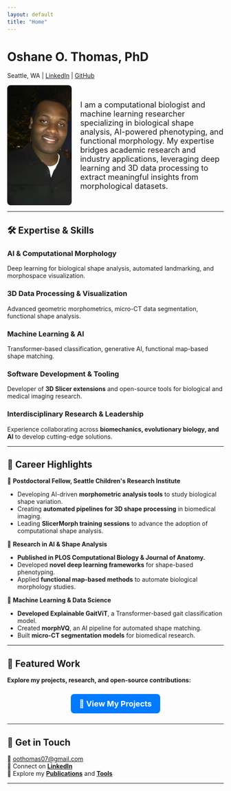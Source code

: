 ```yaml
---
layout: default
title: "Home"
---
```


# **Oshane O. Thomas, PhD**  
Seattle, WA | [LinkedIn](https://www.linkedin.com/in/oshane-o-thomas) | [GitHub](https://github.com/oothomas)  

<div style="display: flex; align-items: center;">
    <img src="assets/images/profile.jpg" alt="Oshane O. Thomas" style="width: 150px; border-radius: 8px; margin-right: 20px;">
    <div style="font-size: 18px;">
        I am a computational biologist and machine learning researcher specializing in biological shape analysis, AI-powered phenotyping, and functional morphology.  
        My expertise bridges academic research and industry applications, leveraging deep learning and 3D data processing to extract meaningful insights from morphological datasets.  
    </div>
</div>

---

## **🛠️ Expertise & Skills**  

### AI & Computational Morphology
Deep learning for biological shape analysis, automated landmarking, and morphospace visualization.

### 3D Data Processing & Visualization
Advanced geometric morphometrics, micro-CT data segmentation, functional shape analysis.

### Machine Learning & AI
Transformer-based classification, generative AI, functional map-based shape matching.

### Software Development & Tooling
Developer of **3D Slicer extensions** and open-source tools for biological and medical imaging research.

### Interdisciplinary Research & Leadership
Experience collaborating across **biomechanics, evolutionary biology, and AI** to develop cutting-edge solutions.

---

## **📄 Career Highlights**  

🔹 **Postdoctoral Fellow, Seattle Children's Research Institute**  
   - Developing AI-driven **morphometric analysis tools** to study biological shape variation.  
   - Creating **automated pipelines for 3D shape processing** in biomedical imaging.  
   - Leading **SlicerMorph training sessions** to advance the adoption of computational shape analysis.  

🔹 **Research in AI & Shape Analysis**  
   - **Published in PLOS Computational Biology & Journal of Anatomy.**  
   - Developed **novel deep learning frameworks** for shape-based phenotyping.  
   - Applied **functional map-based methods** to automate biological morphology studies.  

🔹 **Machine Learning & Data Science**  
   - **Developed Explainable GaitViT**, a Transformer-based gait classification model.  
   - Created **morphVQ**, an AI pipeline for automated shape matching.  
   - Built **micro-CT segmentation models** for biomedical research.  

---

## **🚀 Featured Work**  
**Explore my projects, research, and open-source contributions:**  
<div style="text-align: center; margin-top: 10px;">
    <a href="/projects.md" style="
        background-color: #007BFF;
        color: white;
        padding: 12px 20px;
        border-radius: 8px;
        font-size: 18px;
        font-weight: bold;
        text-decoration: none;
        display: inline-block;
        margin: 10px;">
        🔗 View My Projects
    </a>
</div>

---

## **📩 Get in Touch**
📧 [oothomas07@gmail.com](mailto:oothomas07@gmail.com)  
🔗 Connect on **[LinkedIn](https://www.linkedin.com/in/oshane-o-thomas)**  
📂 Explore my **[Publications](publications/)** and **[Tools](tools/)**  

---